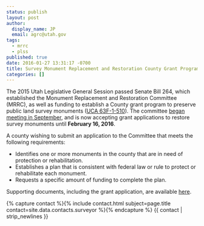 ```yaml
---
status: publish
layout: post
author:
  display_name: JP
  email: agrc@utah.gov
tags:
  - mrrc
  - plss
published: true
date: 2016-01-27 13:31:17 -0700
title: Survey Monument Replacement and Restoration County Grant Program
categories: []
---
```

The 2015 Utah Legislative General Session passed Senate Bill 264, which established the Monument Replacement and Restoration Committee (MRRC), as well as funding to establish a County grant program to preserve public land survey monuments (<a href="http://le.utah.gov/xcode/Title63F/Chapter1/63F-1-S510.html">UCA 63F-1-510</a>). The committee <a href="http://gis.utah.gov/big-happenings-with-public-land-survey-system-gis/">began meeting in September</a>, and is now accepting grant applications to restore survey monuments until <strong>February 16, 2016</strong>.

A county wishing to submit an application to the Committee that meets the following requirements:

- Identifies one or more monuments in the county that are in need of protection or rehabilitation.
- Establishes a plan that is consistent with federal law or rule to protect or rehabilitate each monument.
- Requests a specific amount of funding to complete the plan.

Supporting documents, including the grant application, are available <a href="https://drive.google.com/open?id=0BxZfA5vHEKqzUGozazR5bFNPRU0">here</a>.

{% capture contact %}{% include contact.html subject=page.title contact=site.data.contacts.surveyor %}{% endcapture %}
{{ contact | strip_newlines }}
